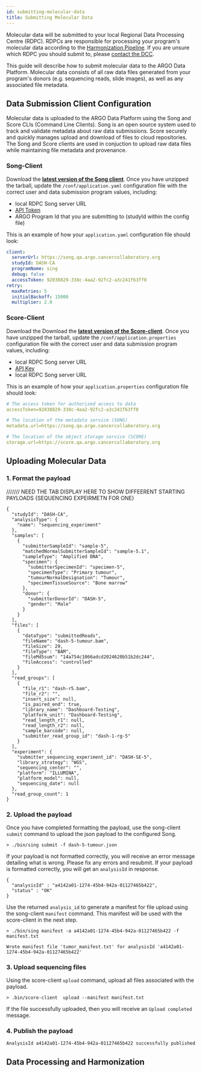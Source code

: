 ```yaml
---
id: submitting-molecular-data
title: Submitting Molecular Data
---
```

Molecular data will be submitted to your local Regional Data Processing Centre (RDPC). RDPCs are responsible for processing your program's molecular data according to the [Harmonization Pipeline](). If you are unsure which RDPC you should submit to, please [contact the DCC](https://platform-ui.qa.argo.cancercollaboratory.org/contact).


This guide will describe how to submit molecular data to the ARGO Data Platform. Molecular data consists of all raw data files generated from your program's donors (e.g. sequencing reads, slide images), as well as any associated file metadata.

## Data Submission Client Configuration
Molecular data is uploaded to the ARGO Data Platform using the Song and Score CLIs (Command Line Clients).  Song is an open source system used to track and validate metadata about raw data submissions. Score securely and quickly manages upload and download of files to cloud repositories. The Song and Score clients are used in conjuction to  upload raw data files while maintaining file metadata and provenance.

### Song-Client
Download the **[latest version of the Song client](https://artifacts.oicr.on.ca/artifactory/dcc-release/bio/overture/song-client/4.0.0/song-client-4.0.0-dist.tar.gz)**. Once you have unzipped the tarball, update the  `/conf/application.yaml` configuration file with the correct user and data submission program values, including:
- local RDPC Song server URL
- [API Token](user-profile-and-api-token)
- ARGO Program Id that you are submitting to (studyId within the config file)

This is an example of how your `application.yaml` configuration file should look:
```yml
client:
  serverUrl: https://song.qa.argo.cancercollaboratory.org
  studyId: DASH-CA
  programName: sing
  debug: false
  accessToken: 92038829-338c-4aa2-92fc2-a3c241f63ff0
retry:
  maxRetries: 5
  initialBackoff: 15000
  multiplier: 2.0
```
### Score-Client
Download the Download the **[latest version of the Score-client](https://artifacts.oicr.on.ca/artifactory/dcc-release/bio/overture/score-client/3.0.1/score-client-3.0.1-dist.tar.gz)**. Once you have unzipped the tarball, update the  `/conf/application.properties` configuration file with the correct user and data submission program values, including:
- local RDPC Song server URL
- [API Key](user-profile-and-token)
- local RDPC Song server URL

This is an example of how your `application.properties` configuration file should look:

```yaml
# The access token for authorized access to data
accessToken=92038829-338c-4aa2-92fc2-a3c241f63ff0

# The location of the metadata service (SONG)
metadata.url=https://song.qa.argo.cancercollaboratory.org

# The location of the object storage service (SCORE)
storage.url=https://score.qa.argo.cancercollaboratory.org
```
## Uploading Molecular Data
### 1. Format the payload
/////// NEED THE TAB DISPLAY HERE TO SHOW DIFFEERENT STARTING PAYLOADS {SEQUENCING EXPEIRMETN FOR ONE}
```
{
  "studyId": "DASH-CA",
  "analysisType": {
    "name": "sequencing_experiment"
  },
  "samples": [
    {
      "submitterSampleId": "sample-5",
      "matchedNormalSubmitterSampleId": "sample-5.1",
      "sampleType": "Amplified DNA",
      "specimen": {
        "submitterSpecimenId": "specimen-5",
        "specimenType": "Primary tumour",
        "tumourNormalDesignation": "Tumour",
        "specimenTissueSource": "Bone marrow"
      },
      "donor": {
        "submitterDonorId": "DASH-5",
        "gender": "Male"
      }
    }
  ],
  "files": [
    {
      "dataType": "submittedReads",
      "fileName": "dash-5-tumour.bam",
      "fileSize": 29,
      "fileType": "BAM",
      "fileMd5sum": "14a754c1066adcd2024620b51b2dc244",
      "fileAccess": "controlled"
    }
  ],
  "read_groups": [
    {
      "file_r1": "dash-r5.bam",
      "file_r2": "",
      "insert_size": null,
      "is_paired_end": true,
      "library_name": "Dashboard-Testing",
      "platform_unit": "Dashboard-Testing",
      "read_length_r1": null,
      "read_length_r2": null,
      "sample_barcode": null,
      "submitter_read_group_id": "dash-1-rg-5"
    }
  ],
  "experiment": {
    "submitter_sequencing_experiment_id": "DASH-SE-5",
    "library_strategy": "WGS",
    "sequencing_center": "",
    "platform": "ILLUMINA",
    "platform_model": null,
    "sequencing_date": null
  },
  "read_group_count": 1
}
```

### 2. Upload the payload
Once you have completed formatting the payload, use the song-client `submit` command to upload the json payload to the configured Song.

```
> ./bin/sing submit -f dash-5-tumour.json
```

If your payload is not formatted correctly, you will receive an error message detailing what is wrong.  Please fix any errors and resubmit.  If your payload is formatted correctly, you will get an `analysisId` in response.

```
{
  "analysisId" : "a4142a01-1274-45b4-942a-01127465b422",
  "status" : "OK"
}
```
Use the returned `analysis_id` to generate a manifest for file upload using the song-client `manifest` command.  This manifest will be used with the score-client in the next step.  

```
> ./bin/sing manifest -a a4142a01-1274-45b4-942a-01127465b422 -f manifest.txt

Wrote manifest file 'tumor_manifest.txt' for analysisId 'a4142a01-1274-45b4-942a-01127465b422'
```

### 3. Upload sequencing files
Using the score-client  `upload` command, upload all files associated with the payload.
```
> .bin/score-client  upload --manifest manifest.txt
```
If the file successfully uploaded, then you will receive an `Upload completed` message.  

### 4. Publish the payload
```
AnalysisId a4142a01-1274-45b4-942a-01127465b422 successfully published
```
## Data Processing and Harmonization
